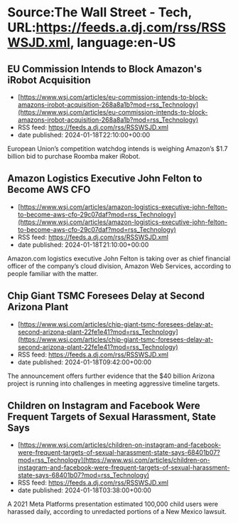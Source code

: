 # Source:The Wall Street - Tech, URL:https://feeds.a.dj.com/rss/RSSWSJD.xml, language:en-US

## EU Commission Intends to Block Amazon's iRobot Acquisition
 - [https://www.wsj.com/articles/eu-commission-intends-to-block-amazons-irobot-acquisition-268a8a1b?mod=rss_Technology](https://www.wsj.com/articles/eu-commission-intends-to-block-amazons-irobot-acquisition-268a8a1b?mod=rss_Technology)
 - RSS feed: https://feeds.a.dj.com/rss/RSSWSJD.xml
 - date published: 2024-01-18T22:10:00+00:00

European Union’s competition watchdog intends is weighing Amazon’s $1.7 billion bid to purchase Roomba maker iRobot.

## Amazon Logistics Executive John Felton to Become AWS CFO
 - [https://www.wsj.com/articles/amazon-logistics-executive-john-felton-to-become-aws-cfo-29c07daf?mod=rss_Technology](https://www.wsj.com/articles/amazon-logistics-executive-john-felton-to-become-aws-cfo-29c07daf?mod=rss_Technology)
 - RSS feed: https://feeds.a.dj.com/rss/RSSWSJD.xml
 - date published: 2024-01-18T21:10:00+00:00

Amazon.com logistics executive John Felton is taking over as chief financial officer of the company’s cloud division, Amazon Web Services, according to people familiar with the matter.

## Chip Giant TSMC Foresees Delay at Second Arizona Plant
 - [https://www.wsj.com/articles/chip-giant-tsmc-foresees-delay-at-second-arizona-plant-22fe1e41?mod=rss_Technology](https://www.wsj.com/articles/chip-giant-tsmc-foresees-delay-at-second-arizona-plant-22fe1e41?mod=rss_Technology)
 - RSS feed: https://feeds.a.dj.com/rss/RSSWSJD.xml
 - date published: 2024-01-18T09:42:00+00:00

The announcement offers further evidence that the $40 billion Arizona project is running into challenges in meeting aggressive timeline targets.

## Children on Instagram and Facebook Were Frequent Targets of Sexual Harassment, State Says
 - [https://www.wsj.com/articles/children-on-instagram-and-facebook-were-frequent-targets-of-sexual-harassment-state-says-68401b07?mod=rss_Technology](https://www.wsj.com/articles/children-on-instagram-and-facebook-were-frequent-targets-of-sexual-harassment-state-says-68401b07?mod=rss_Technology)
 - RSS feed: https://feeds.a.dj.com/rss/RSSWSJD.xml
 - date published: 2024-01-18T03:38:00+00:00

A 2021 Meta Platforms presentation estimated 100,000 child users were harassed daily, according to unredacted portions of a New Mexico lawsuit.

